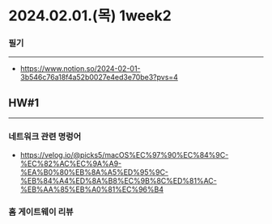 # 2024.02.01.(목) 1week2 



### 필기
---
- https://www.notion.so/2024-02-01-3b546c76a18f4a52b0027e4ed3e70be3?pvs=4



## HW#1
---
### 네트워크 관련 명렁어

- https://velog.io/@picks5/macOS%EC%97%90%EC%84%9C-%EC%82%AC%EC%9A%A9-%EA%B0%80%EB%8A%A5%ED%95%9C-%EB%84%A4%ED%8A%B8%EC%9B%8C%ED%81%AC-%EB%AA%85%EB%A0%81%EC%96%B4

### 홈 게이트웨이 리뷰
